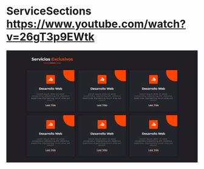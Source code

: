 # ServiceSections https://www.youtube.com/watch?v=26gT3p9EWtk
<p align="center">
  <img src="preview.png" alt="preview del proyecto"  width="1600">
</p>